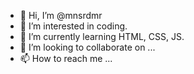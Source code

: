 - 👋 Hi, I’m @mnsrdmr
- 👀 I’m interested in coding.
- 🌱 I’m currently learning HTML, CSS, JS.
- 💞️ I’m looking to collaborate on ...
- 📫 How to reach me ...

<!---
mnsrdmr/mnsrdmr is a ✨ special ✨ repository because its `README.md` (this file) appears on your GitHub profile.
You can click the Preview link to take a look at your changes.
--->
